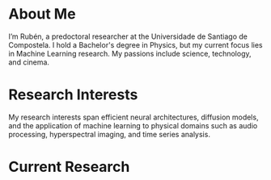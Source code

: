 About Me
======
I’m Rubén, a predoctoral researcher at the Universidade de Santiago de Compostela. I hold a Bachelor's degree in Physics, but my current focus lies in Machine Learning research. My passions include science, technology, and cinema.

Research Interests
======
My research interests span efficient neural architectures, diffusion models, and the application of machine learning to physical domains such as audio processing, hyperspectral imaging, and time series analysis.

Current Research
======
